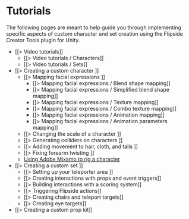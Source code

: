 # Tutorials

The following pages are meant to help guide you through implementing specific aspects of custom character and set creation using the Flipside Creator Tools plugin for Unity.

* [[> Video tutorials]]
  * [[> Video tutorials / Characters]]
  * [[> Video tutorials / Sets]]
  <!-- * [[> Video tutorials / Importing motion capture data into Unity]]
  * [[> Video tutorials / Flipside plugin for Blender]] -->
* [[> Creating a custom character ]]
  * [[> Mapping facial expressions ]]
     * [[> Mapping facial expressions / Blend shape mapping]]
     * [[> Mapping facial expressions / Simplified blend shape mapping]]
     * [[> Mapping facial expressions / Texture mapping]]
     * [[> Mapping facial expressions / Combo texture mapping]]
     * [[> Mapping facial expressions / Animation mapping]]
     * [[> Mapping facial expressions / Animation parameters mapping]]
  * [[> Changing the scale of a character ]]
  * [[> Generating colliders on characters ]]
  * [[> Adding movement to hair, cloth, and tails ]]
  * [[> Fixing forearm twisting ]]
  * [Using Adobe Mixamo to rig a character](https://www.flipsidexr.com/blog/post/30/using-adobe-mixamo-rig-custom-character-flipside)
* [[> Creating a custom set ]]
  * [[> Setting up your teleporter area ]]
  * [[> Creating interactions with props and event triggers]]
  * [[> Building interactions with a scoring system]]
  * [[> Triggering Flipside actions]]
  * [[> Creating chairs and teleport targets]]
  * [[> Creating eye targets]]
* [[> Creating a custom prop kit]]
<!-- * [[> Using Flipside Creator Tools with the Unity Recorder]] -->
